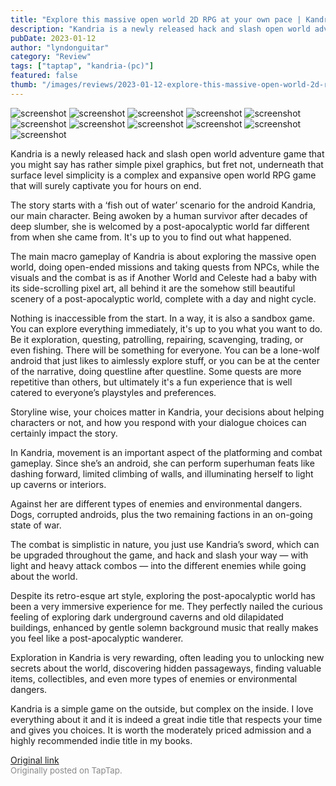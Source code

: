 ```yaml
---
title: "Explore this massive open world 2D RPG at your own pace | Kandria - Review"
description: "Kandria is a newly released hack and slash open world adventure game that you might say has rather simple pixel graphics, but fret not, underneath that surface level simplicity is a complex and expansive open world RPG game that will surely captivate you for hours on end."
pubDate: 2023-01-12
author: "lyndonguitar"
category: "Review"
tags: ["taptap", "kandria-(pc)"]
featured: false
thumb: "/images/reviews/2023-01-12-explore-this-massive-open-world-2d-rpg-at-your-own-pace--kandria---review-0.avif"
---
```


<div class="gallery">
  <img src="/images/reviews/2023-01-12-explore-this-massive-open-world-2d-rpg-at-your-own-pace--kandria---review-0.avif" alt="screenshot" />
  <img src="/images/reviews/2023-01-12-explore-this-massive-open-world-2d-rpg-at-your-own-pace--kandria---review-1.avif" alt="screenshot" />
  <img src="/images/reviews/2023-01-12-explore-this-massive-open-world-2d-rpg-at-your-own-pace--kandria---review-2.avif" alt="screenshot" />
  <img src="/images/reviews/2023-01-12-explore-this-massive-open-world-2d-rpg-at-your-own-pace--kandria---review-3.avif" alt="screenshot" />
  <img src="/images/reviews/2023-01-12-explore-this-massive-open-world-2d-rpg-at-your-own-pace--kandria---review-4.avif" alt="screenshot" />
  <img src="/images/reviews/2023-01-12-explore-this-massive-open-world-2d-rpg-at-your-own-pace--kandria---review-5.avif" alt="screenshot" />
  <img src="/images/reviews/2023-01-12-explore-this-massive-open-world-2d-rpg-at-your-own-pace--kandria---review-6.avif" alt="screenshot" />
  <img src="/images/reviews/2023-01-12-explore-this-massive-open-world-2d-rpg-at-your-own-pace--kandria---review-7.avif" alt="screenshot" />
  <img src="/images/reviews/2023-01-12-explore-this-massive-open-world-2d-rpg-at-your-own-pace--kandria---review-8.avif" alt="screenshot" />
  <img src="/images/reviews/2023-01-12-explore-this-massive-open-world-2d-rpg-at-your-own-pace--kandria---review-9.avif" alt="screenshot" />
  <img src="/images/reviews/2023-01-12-explore-this-massive-open-world-2d-rpg-at-your-own-pace--kandria---review-10.avif" alt="screenshot" />
</div>

Kandria is a newly released hack and slash open world adventure game that you might say has rather simple pixel graphics, but fret not, underneath that surface level simplicity is a complex and expansive open world RPG game that will surely captivate you for hours on end.

The story starts with a ‘fish out of water’ scenario for the android Kandria, our main character. Being awoken by a human survivor after decades of deep slumber, she is welcomed by a post-apocalyptic world far different from when she came from. It's up to you to find out what happened.

The main macro gameplay of Kandria is about exploring the massive open world, doing open-ended missions and taking quests from NPCs, while the visuals and the combat is as if Another World and Celeste had a baby with its side-scrolling pixel art, all behind it are the somehow still beautiful scenery of a post-apocalyptic world, complete with a day and night cycle.

Nothing is inaccessible from the start. In a way, it is also a sandbox game. You can explore everything immediately, it's up to you what you want to do. Be it exploration, questing, patrolling, repairing, scavenging, trading, or even fishing. There will be something for everyone. You can be a lone-wolf android that just likes to aimlessly explore stuff, or you can be at the center of the narrative, doing questline after questline. Some quests are more repetitive than others, but ultimately it's a fun experience that is well catered to everyone’s playstyles and preferences.

Storyline wise, your choices matter in Kandria, your decisions about helping characters or not, and how you respond with your dialogue choices can certainly impact the story.

In Kandria, movement is an important aspect of the platforming and combat gameplay. Since she’s an android, she can perform superhuman feats like dashing forward, limited climbing of walls, and illuminating herself to light up caverns or interiors.

Against her are different types of enemies and environmental dangers. Dogs, corrupted androids, plus the two remaining factions in an on-going state of war.

The combat is simplistic in nature, you just use Kandria’s sword, which can be upgraded throughout the game, and hack and slash your way  — with light and heavy attack combos — into the different enemies while going about the world.

Despite its retro-esque art style, exploring the post-apocalyptic world has been a very immersive experience for me. They perfectly nailed the curious feeling of exploring dark underground caverns and old dilapidated buildings, enhanced by gentle solemn background music that really makes you feel like a post-apocalyptic wanderer.

Exploration in Kandria is very rewarding, often leading you to unlocking new secrets about the world, discovering hidden passageways, finding valuable items, collectibles, and even more types of enemies or environmental dangers.

Kandria is a simple game on the outside, but complex on the inside. I love everything about it and it is indeed a great indie title that respects your time and gives you choices. It is worth the moderately priced admission and a highly recommended indie title in my books.

[Original link](https://www.taptap.io/post/4190797)<br><span style="font-size: 0.95em; color: #888;">Originally posted on TapTap.</span>
